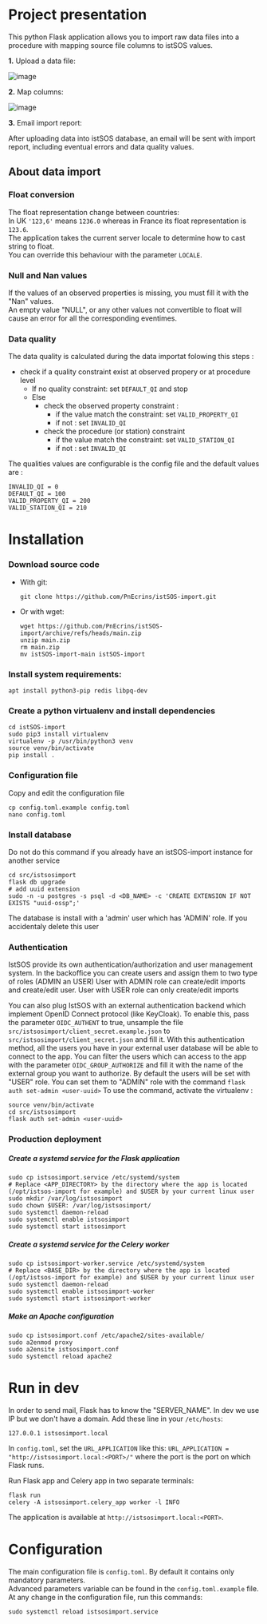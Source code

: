 # Project presentation

This python Flask application allows you to import raw data files into a procedure with mapping source file columns to istSOS values.

**1.** Upload a data file:

![image](https://user-images.githubusercontent.com/4418840/199719515-eb2274c3-a60b-4a1e-938e-5fd257c9cb55.png)

**2.** Map columns:

![image](https://user-images.githubusercontent.com/4418840/199719747-9dbd7a52-a4d6-42d3-b411-3d762925108b.png)

**3.** Email import report:

After uploading data into istSOS database, an email will be sent with import report, including eventual errors and data quality values.

## About data import

### Float conversion

The float representation change between countries:  
In UK `'123,6'` means `1236.0` whereas in France its float representation is `123.6`.  
The application takes the current server locale to determine how to cast string to float.  
You can override this behaviour with the parameter `LOCALE`.

### Null and Nan values

If the values of an observed properties is missing, you must fill it with the "Nan" values.  
An empty value "NULL", or any other values not convertible to float will cause an error for all the corresponding eventimes.

### Data quality

The data quality is calculated during the data importat folowing this steps :

- check if a quality constraint exist at observed propery or at procedure level
  - If no quality constraint: set `DEFAULT_QI` and stop
  - Else
    - check the observed property constraint :
      - if the value match the constraint: set `VALID_PROPERTY_QI`
      - if not : set `INVALID_QI`
    - check the procedure (or station) constraint
      - if the value match the constraint: set `VALID_STATION_QI`
      - if not : set `INVALID_QI`

The qualities values are configurable is the config file and the default values are :

    INVALID_QI = 0
    DEFAULT_QI = 100
    VALID_PROPERTY_QI = 200
    VALID_STATION_QI = 210

# Installation

### Download source code

- With git:

      git clone https://github.com/PnEcrins/istSOS-import.git

- Or with wget:

      wget https://github.com/PnEcrins/istSOS-import/archive/refs/heads/main.zip
      unzip main.zip
      rm main.zip
      mv istSOS-import-main istSOS-import

### Install system requirements:

    apt install python3-pip redis libpq-dev

### Create a python virtualenv and install dependencies

    cd istSOS-import
    sudo pip3 install virtualenv
    virtualenv -p /usr/bin/python3 venv
    source venv/bin/activate
    pip install .

### Configuration file

Copy and edit the configuration file

    cp config.toml.example config.toml
    nano config.toml

### Install database

Do not do this command if you already have an istSOS-import instance for another service

    cd src/istsosimport
    flask db upgrade
    # add uuid extension
    sudo -n -u postgres -s psql -d <DB_NAME> -c 'CREATE EXTENSION IF NOT EXISTS "uuid-ossp";'

The database is install with a 'admin' user which has 'ADMIN' role. If you accidentaly delete this user 


### Authentication

IstSOS provide its own authentication/authorization and user management system. 
In the backoffice you can create users and assign them to two type of roles (ADMIN an USER)
User with ADMIN role can create/edit imports and create/edit user.
User with USER role can only create/edit imports

You can also plug IstSOS with an external authentication backend which implement OpenID Connect protocol (like KeyCloak). To enable this, pass the parameter `OIDC_AUTHENT` to true, unsample the file `src/istsosimport/client_secret.example.json` to `src/istsosimport/client_secret.json` and fill it. With this authentication method, all the users you have in your external user database will be able to connect to the app. You can filter the users which can access to the app with the parameter `OIDC_GROUP_AUTHORIZE` and fill it with the name of the external group you want to authorize. By default the users will be set with "USER" role. You can set them to "ADMIN" role with the command `flask auth set-admin <user-uuid>`
To use the command, activate the virtualenv : 

    source venv/bin/activate
    cd src/istsosimport
    flask auth set-admin <user-uuid>

### Production deployment

##### Create a systemd service for the Flask application

    sudo cp istsosimport.service /etc/systemd/system
    # Replace <APP_DIRECTORY> by the directory where the app is located (/opt/istsos-import for example) and $USER by your current linux user
    sudo mkdir /var/log/istsosimport
    sudo chown $USER: /var/log/istsosimport/
    sudo systemctl daemon-reload
    sudo systemctl enable istsosimport
    sudo systemctl start istsosimport

##### Create a systemd service for the Celery worker

    sudo cp istsosimport-worker.service /etc/systemd/system
    # Replace <BASE_DIR> by the directory where the app is located (/opt/istsos-import for example) and $USER by your current linux user
    sudo systemctl daemon-reload
    sudo systemctl enable istsosimport-worker
    sudo systemctl start istsosimport-worker

##### Make an Apache configuration

    sudo cp istsosimport.conf /etc/apache2/sites-available/
    sudo a2enmod proxy
    sudo a2ensite istsosimport.conf
    sudo systemctl reload apache2

# Run in dev

In order to send mail, Flask has to know the "SERVER_NAME". In dev we use IP but we don't have a domain. Add these line in your `/etc/hosts`:

    127.0.0.1 istsosimport.local

In `config.toml`, set the `URL_APPLICATION` like this: `URL_APPLICATION = "http://istsosimport.local:<PORT>/"` where the port is the port on which Flask runs.

Run Flask app and Celery app in two separate terminals:

    flask run
    celery -A istsosimport.celery_app worker -l INFO

The application is available at `http://istsosimport.local:<PORT>`.

# Configuration

The main configuration file is `config.toml`. By default it contains only mandatory parameters.  
Advanced parameters variable can be found in the `config.toml.example` file.  
At any change in the configuration file, run this commands:

    sudo systemctl reload istsosimport.service
